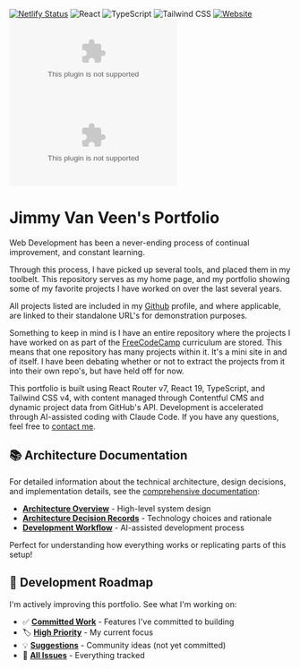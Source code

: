 [![Netlify Status](https://api.netlify.com/api/v1/badges/1fb9ad3c-9c4b-4783-9ef8-7af1eb3daf8d/deploy-status)](https://app.netlify.com/sites/jimmyvanveencom/deploys)
![React](https://img.shields.io/badge/React-19-61DAFB?style=flat&logo=react&logoColor=white)
![TypeScript](https://img.shields.io/badge/TypeScript-5.8-3178C6?style=flat&logo=typescript&logoColor=white)
![Tailwind CSS](https://img.shields.io/badge/Tailwind%20CSS-v4-06B6D4?style=flat&logo=tailwindcss&logoColor=white)
[![Website](https://img.shields.io/website?url=https%3A%2F%2Fwww.jimmyvanveen.com&style=flat)](https://www.jimmyvanveen.com)
[![GitHub Issues](https://img.shields.io/github/issues/JimmayVV/JimmyVanVeen.com?style=flat)](https://github.com/JimmayVV/JimmyVanVeen.com/issues)
[![GitHub commit activity](https://img.shields.io/github/commit-activity/m/JimmayVV/JimmyVanVeen.com?style=flat)](https://github.com/JimmayVV/JimmyVanVeen.com/commits/master)

# Jimmy Van Veen's Portfolio

Web Development has been a never-ending process of continual improvement, and
constant learning.

Through this process, I have picked up several tools, and placed them in my
toolbelt. This repository serves as my home page, and my portfolio showing some
of my favorite projects I have worked on over the last several years.

All projects listed are included in my [Github](https://github.com/JimmayVV)
profile, and where applicable, are linked to their standalone URL's for
demonstration purposes.

Something to keep in mind is I have an entire repository where the projects I
have worked on as part of the [FreeCodeCamp](https://www.freecodecamp.org/)
curriculum are stored. This means that one repository has many projects within
it. It's a mini site in and of itself. I have been debating whether or not to
extract the projects from it into their own repo's, but have held off for now.

This portfolio is built using React Router v7, React 19, TypeScript, and
Tailwind CSS v4, with content managed through Contentful CMS and dynamic project
data from GitHub's API. Development is accelerated through AI-assisted coding
with Claude Code. If you have any questions, feel free to
[contact me](https://www.jimmyvanveen.com/#contact).

## 📚 Architecture Documentation

For detailed information about the technical architecture, design decisions, and
implementation details, see the [comprehensive documentation](./docs/README.md):

- **[Architecture Overview](./docs/architecture/overview.md)** - High-level
  system design
- **[Architecture Decision Records](./docs/README.md#architecture-decision-records-adrs)** -
  Technology choices and rationale
- **[Development Workflow](./docs/architecture/development-workflow.md)** -
  AI-assisted development process

Perfect for understanding how everything works or replicating parts of this
setup!

## 🚀 Development Roadmap

I'm actively improving this portfolio. See what I'm working on:

- ✅
  [**Committed Work**](https://github.com/JimmayVV/JimmyVanVeen.com/issues?q=is%3Aopen+is%3Aissue+label%3Astatus%3Acommitted) -
  Features I've committed to building
- 🏷️
  [**High Priority**](https://github.com/JimmayVV/JimmyVanVeen.com/issues?q=is%3Aopen+is%3Aissue+label%3Apriority%3Ahigh) -
  My current focus
- 💡
  [**Suggestions**](https://github.com/JimmayVV/JimmyVanVeen.com/issues?q=is%3Aopen+is%3Aissue+-label%3Astatus%3Acommitted) -
  Community ideas (not yet committed)
- 🐛 [**All Issues**](https://github.com/JimmayVV/JimmyVanVeen.com/issues) -
  Everything tracked
